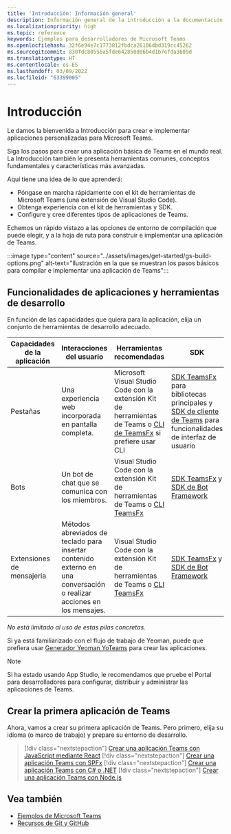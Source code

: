 ```yaml
---
title: 'Introducción: Información general'
description: Información general de la introducción a la documentación para desarrolladores de Microsoft Teams
ms.localizationpriority: high
ms.topic: reference
keywords: Ejemplos para desarrolladores de Microsoft Teams
ms.openlocfilehash: 32f6e94e7c1773812fbdca26106dbd319cc45262
ms.sourcegitcommit: 830fdc80556a5fde642850dd6b4d1b7efda3609d
ms.translationtype: HT
ms.contentlocale: es-ES
ms.lasthandoff: 03/09/2022
ms.locfileid: "63399005"
---
```

# <a name="get-started"></a>Introducción

Le damos la bienvenida a Introducción para crear e implementar aplicaciones personalizadas para Microsoft Teams.

Siga los pasos para crear una aplicación básica de Teams en el mundo real. La Introducción también le presenta herramientas comunes, conceptos fundamentales y características más avanzadas.

Aquí tiene una idea de lo que aprenderá:

- Póngase en marcha rápidamente con el kit de herramientas de Microsoft Teams (una extensión de Visual Studio Code).
- Obtenga experiencia con el kit de herramientas y SDK.
- Configure y cree diferentes tipos de aplicaciones de Teams.

Echemos un rápido vistazo a las opciones de entorno de compilación que puede elegir, y a la hoja de ruta para construir e implementar una aplicación de Teams.

:::image type="content" source="../assets/images/get-started/gs-build-options.png" alt-text="Ilustración en la que se muestran los pasos básicos para compilar e implementar una aplicación de Teams":::

## <a name="app-capabilities-and-development-tools"></a>Funcionalidades de aplicaciones y herramientas de desarrollo

En función de las capacidades que quiera para la aplicación, elija un conjunto de herramientas de desarrollo adecuado.

| Capacidades de la aplicación | Interacciones del usuario | Herramientas recomendadas | SDK | Pilas de tecnología / idiomas |
|--------|-------------|--------|--------|--------|
| Pestañas | Una experiencia web incorporada en pantalla completa. | Microsoft Visual Studio Code con la extensión Kit de herramientas de Teams o [CLI de TeamsFx](https://github.com/OfficeDev/TeamsFx/blob/dev/docs/cli/user-manual.md) si prefiere usar CLI | [SDK TeamsFx](/javascript/api/@microsoft/teamsfx/?view=msteams-client-js-latest&preserve-view=true) para bibliotecas principales y [SDK de cliente de Teams](/javascript/api/overview/msteams-client?view=msteams-client-js-latest&preserve-view=true) para funcionalidades de interfaz de usuario | Tecnología web en general, HTML, CSS y JavaScript (incl. React). |
| Bots | Un bot de chat que se comunica con los miembros. | Visual Studio Code con la extensión Kit de herramientas de Teams o [CLI TeamsFx](https://github.com/OfficeDev/TeamsFx/blob/dev/docs/cli/user-manual.md) | [SDK TeamsFx](/javascript/api/@microsoft/teamsfx/?view=msteams-client-js-latest&preserve-view=true) y [SDK de Bot Framework](https://dev.botframework.com/) | Node.js, C#, Java y Python. |
| Extensiones de mensajería | Métodos abreviados de teclado para insertar contenido externo en una conversación o realizar acciones en los mensajes. | Visual Studio Code con la extensión Kit de herramientas de Teams o [CLI TeamsFx](https://github.com/OfficeDev/TeamsFx/blob/dev/docs/cli/user-manual.md) | [SDK TeamsFx](/javascript/api/@microsoft/teamsfx/?view=msteams-client-js-latest&preserve-view=true) y [SDK de Bot Framework](https://dev.botframework.com/) | Node.js, C#, Java y Python. |

*No está limitado al uso de estas pilas concretas.*

Si ya está familiarizado con el flujo de trabajo de Yeoman, puede que prefiera usar [Generador Yeoman YoTeams](https://github.com/pnp/generator-teams/blob/master/docs/docs/tutorials/build-your-first-microsoft-teams-app.md) para crear las aplicaciones.

> [!NOTE]
> Si ha estado usando App Studio, le recomendamos que pruebe el Portal para desarrolladores para configurar, distribuir y administrar las aplicaciones de Teams.

## <a name="build-your-first-teams-app"></a>Crear la primera aplicación de Teams

Ahora, vamos a crear su primera aplicación de Teams. Pero primero, elija su idioma (o marco de trabajo) y prepare su entorno de desarrollo.

> [!div class="nextstepaction"]
> [Crear una aplicación Teams con JavaScript mediante React](../sbs-gs-javascript.yml)
> [!div class="nextstepaction"]
> [Crear una aplicación Teams con SPFx](../sbs-gs-spfx.yml)
> [!div class="nextstepaction"]
> [Crear una aplicación Teams con C# o .NET](../sbs-gs-csharp.yml)
> [!div class="nextstepaction"]
> [Crear una aplicación Teams con Node.js](../sbs-gs-nodejs.yml)

## <a name="see-also"></a>Vea también

* [Ejemplos de Microsoft Teams](https://github.com/OfficeDev/Microsoft-Teams-Samples#microsoft-teams-samples)
* [Recursos de Git y GitHub](/contribute/additional-resources)
